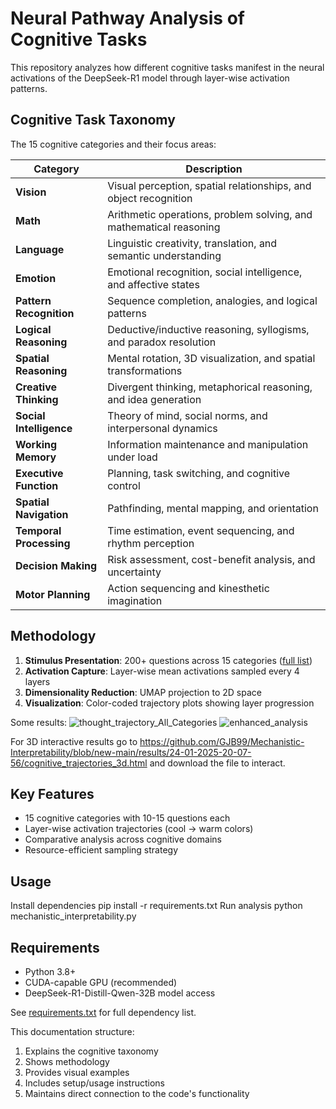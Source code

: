 # Neural Pathway Analysis of Cognitive Tasks

This repository analyzes how different cognitive tasks manifest in the neural activations of the DeepSeek-R1 model through layer-wise activation patterns.

## Cognitive Task Taxonomy

The 15 cognitive categories and their focus areas:

| Category | Description |
|----------|-------------|
| **Vision** | Visual perception, spatial relationships, and object recognition |
| **Math** | Arithmetic operations, problem solving, and mathematical reasoning |
| **Language** | Linguistic creativity, translation, and semantic understanding |
| **Emotion** | Emotional recognition, social intelligence, and affective states |
| **Pattern Recognition** | Sequence completion, analogies, and logical patterns |
| **Logical Reasoning** | Deductive/inductive reasoning, syllogisms, and paradox resolution |
| **Spatial Reasoning** | Mental rotation, 3D visualization, and spatial transformations |
| **Creative Thinking** | Divergent thinking, metaphorical reasoning, and idea generation |
| **Social Intelligence** | Theory of mind, social norms, and interpersonal dynamics |
| **Working Memory** | Information maintenance and manipulation under load |
| **Executive Function** | Planning, task switching, and cognitive control |
| **Spatial Navigation** | Pathfinding, mental mapping, and orientation |
| **Temporal Processing** | Time estimation, event sequencing, and rhythm perception |
| **Decision Making** | Risk assessment, cost-benefit analysis, and uncertainty |
| **Motor Planning** | Action sequencing and kinesthetic imagination |

## Methodology

1. **Stimulus Presentation**: 200+ questions across 15 categories ([full list](questions.json))
2. **Activation Capture**: Layer-wise mean activations sampled every 4 layers
3. **Dimensionality Reduction**: UMAP projection to 2D space
4. **Visualization**: Color-coded trajectory plots showing layer progression

Some results: ![thought_trajectory_All_Categories](https://github.com/user-attachments/assets/3ba875c1-b5ae-470a-ab0a-854cf0436da5)
![enhanced_analysis](https://github.com/user-attachments/assets/15696c94-af62-4ac4-8fd3-8b6fae1a1be0)

For 3D interactive results go to https://github.com/GJB99/Mechanistic-Interpretability/blob/new-main/results/24-01-2025-20-07-56/cognitive_trajectories_3d.html and download the file to interact.

## Key Features

- 15 cognitive categories with 10-15 questions each
- Layer-wise activation trajectories (cool → warm colors)
- Comparative analysis across cognitive domains
- Resource-efficient sampling strategy

## Usage
Install dependencies
pip install -r requirements.txt
Run analysis
python mechanistic_interpretability.py

## Requirements

- Python 3.8+
- CUDA-capable GPU (recommended)
- DeepSeek-R1-Distill-Qwen-32B model access

See [requirements.txt](requirements.txt) for full dependency list.

This documentation structure:
1. Explains the cognitive taxonomy
2. Shows methodology
3. Provides visual examples
4. Includes setup/usage instructions
5. Maintains direct connection to the code's functionality
